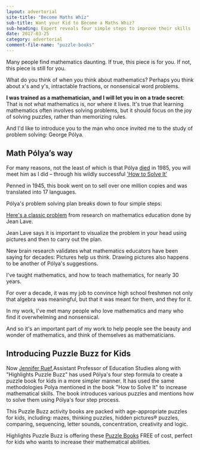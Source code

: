 ```yaml
---
layout: advertorial
site-title: "Become Maths Whiz"
sub-title: Want your Kid to Become a Maths Whiz?
sub-heading: Expert reveals four simple steps to improve their skills
date: 2017-03-25
category: advertorial
comment-file-name: "puzzle-books"
---
```


Many people find mathematics daunting. If true, this piece is for you. If not, this piece is still for you.

What do you think of when you think about mathematics? Perhaps you think about x's and y's, intractable fractions, or nonsensical word problems. 

<b>I was trained as a mathematician, and I will let you in on a trade secret</b>: That is not what mathematics is, nor where it lives. It's true that learning mathematics often involves solving problems, but it should focus on the joy of solving puzzles, rather than memorizing rules.

And I'd like to introduce you to the man who once invited me to the study of problem solving: George Pólya.

## Math Pólya’s way 

For many reasons, not the least of which is that Pólya <a href="http://articles.latimes.com/1985-09-08/news/mn-2892_1_polya-george-mathematician" target="_blank">died</a> in 1985, you will meet him as I did – through his wildly successful <a href="http://math.hawaii.edu/home/pdf/putnam/PolyaHowToSolveIt.pdf" target="_blank">'How to Solve It'</a>

Penned in 1945, this book went on to sell over one million copies and was translated into 17 languages.

Pólya's problem solving plan breaks down to four simple steps:

<a href="http://epltt.coe.uga.edu/index.php?title=Situated_Cognition" target="_blank">Here's a classic problem</a> from research on mathematics education done by Jean Lave. 

Jean Lave says it is important to visualize the problem in your head using pictures and then to carry out the plan.

New brain research validates what mathematics educators have been saying for decades: Pictures help us think. Drawing pictures also happens to be another of Pólya's suggestions.

I've taught mathematics, and how to teach mathematics, for nearly 30 years. 

For over a decade, it was my job to convince high school freshmen not only that algebra was meaningful, but that it was meant for them, and they for it. 

In my work, I've met many people who love mathematics and many who find it overwhelming and nonsensical. 

And so it's an important part of my work to help people see the beauty and wonder of mathematics, and think of themselves as mathematicians.

## Introducing Puzzle Buzz for Kids

Now <a href="https://education.uoregon.edu/users/jennifer-ruef" target="_blank">Jennifer Ruef</a>,Assistant Professor of Education Studies along with "Highlights Puzzle Buzz" has used Pólya's four step formula to create a puzzle book for kids in a more simpler manner. It has used the same methodologies Polya mentioned in the book "How to Solve It" to increase mathematical skills. The book introduces various puzzles and mentions how to solve them using Pólya's four step process.

This Puzzle Buzz activity books are packed with age-appropriate puzzles for kids, including: mazes, thinking puzzles, hidden pictures® puzzles, comparing, sequencing, letter sounds, concentration, creativity and logic.

Highlights Puzzle Buzz is offering these <a href="http://www.mb103.com/lnk.asp?o=11680&c=918271&a=220783&l=11803">Puzzle Books</a> FREE of cost, perfect for kids who wants to increase their mathematical abilities.
